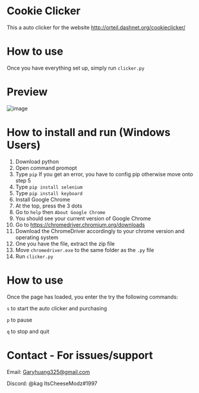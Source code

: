 # Cookie Clicker
This a auto clicker for the website http://orteil.dashnet.org/cookieclicker/

# How to use
Once you have everything set up, simply run `clicker.py`

# Preview
![image](https://user-images.githubusercontent.com/49135331/227240372-35377df5-90a2-4810-b0cf-46bf45f34da4.png)


# How to install and run (Windows Users)
1. Download python
2. Open command promopt
3. Type `pip` If you get an error, you have to config pip otherwise move onto step 5
4. Type `pip install selenium`
5. Type `pip install keyboard`
6. Install Google Chrome
7. At the top, press the 3 dots
8. Go to `help` then `About Google Chrome`
9. You should see your current version of Google Chrome
10. Go to https://chromedriver.chromium.org/downloads
11. Download the ChromeDriver accordingly to your chrome version and operating system
12. One you have the file, extract the zip file
13. Move `chromedriver.exe` to the same folder as the `.py` file
14. Run `clicker.py`

# How to use
Once the page has loaded, you enter the try the following commands:

`s` to start the auto clicker and purchasing

`p` to pause

`q` to stop and quit

# Contact - For issues/support
Email: Garyhuang325@gmail.com

Discord: @ƙag ItsCheeseModz#1997

